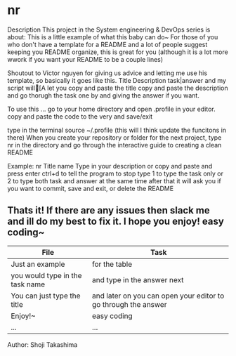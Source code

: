 # nr
Description
This project in the System engineering & DevOps series is about:
This is a little example of what this baby can do~
For those of you who don't have a template for a README and a lot of people suggest
keeping you README organize, this is great for you (although it is a lot more wwork if you want your README to be a couple lines)

Shoutout to Victor nguyen for giving us advice and letting me use his template, so basically it goes like this.
Title
Description
task|answer
and my script will[A
let you copy and paste the title
copy and paste the description
and go thorugh the task one by and giving the answer if you want.

To use this ... go to your home directory and open .profile in your editor. copy and paste the code to the very and save/exit

type in the terminal source ~/.profile (this will I think update the funcitons in there)
When you create your repository or folder for the next project, type nr in the directory and go through the interactive guide to creating a clean README

Example: 
nr Title name
Type in your description or copy and paste and press enter
ctrl+d to tell the program to stop
type 1 to type the task only or 2 to type both task and answer at the same time
after that it will ask you if you want to commit, save and exit, or delete the README

Thats it! If there are any issues then slack me and ill do my best to fix it.
I hope you enjoy! easy coding~
---
File|Task
---|---
Just an example | for the table
you would type in the task name | and type in the answer next
You can just type the title | and later on you can open your editor to go through the answer
Enjoy!~ | easy coding
... | ...

Author: Shoji Takashima
